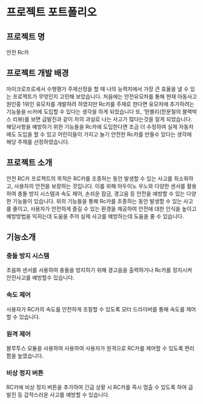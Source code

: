 # 프로젝트 포트폴리오
## 프로젝트 명 
안전 Rc카
## 프로젝트 개발 배경
마이크로프로세서 수행평가 주제선정을 할 때 나의 능력치에서 가장 큰 효율을 낼 수 있는 프로젝트가 무엇인지 고민해 보았습니다.
처음에는 안전유모차를 통해 현재 아동사고 원인중 1위인 유모차를 개발하려 하였지만 Rc카를 주제로 한다면 유모차에 추가하려는 기능들을 rc카에 도입할 수 있다는 생각을 하게 되었습니다
또, ‘한블리(한문철의 블랙박스 리뷰)를 보면 급발진과 같이 차의 과실로 나는 사고가 많다는것을 알게 되었습니다.
해당사항을 예방하기 위한 기능들을 Rc카에 도입한다면 조금 더 수정하여 실제 자동차에도 도입을 할 수 있고 어린이들이 가지고 놀기 안전한 Rc카를 만들수 있다는 생각에 해당 주제를 선정하였습니다.
## 프로젝트 소개
안전 RC카 프로젝트의 목적은 RC카를 조종하는 동안 발생할 수 있는 사고를 최소화하고, 사용자의 안전을 보장하는 것입니다. 
이를 위해 아두이노 우노와 다양한 센서를 활용하여 충돌 방지 시스템과 속도 제어, 손쉬운 잠금, 경고음 등 안전을 예방할 수 있는 다양한 기능들이 있습니다.
위의 기능들을 통해 Rc카를 조종하는 동안 발생할 수 있는 사고를 줄이고, 사용자가 안전하게 즐길 수 있는 환경을 제공하여 안전에 대한 인식을 높이고 예방방법을 익히는데 도움을 주어 실제 사고를 예방하는데 도움을 줄 수 있습니다.
## 기능소개
### 충돌 방지 시스템

초음파 센서를 사용하여 충돌을 방지하기 위해 경고음을 출력하거나 Rc카를 정지시켜 안전사고를 예방할수 있습니다.
### 속도 제어
사용자가 RC카의 속도를 안전하게 조절할 수 있도록 모터 드라이버를 통해 속도를 제어할 수 있습니다.
### 원격 제어
블루투스 모듈을 사용하여 사용하여 사용자가 원격으로 RC카를 제어할 수 있도록 편리함을 높였습니다.
### 비상 정지 버튼
RC카에 비상 정지 버튼을 추가하여 긴급 상황 시 RC카를 즉시 멈출 수 있도록 하여 급발진 등 갑작스러운 사고를 예방할 수 있습니다.
